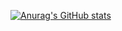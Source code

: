 [![Anurag's GitHub stats](https://github-readme-stats.vercel.app/api?username=vay1314)](https://github.com/anuraghazra/github-readme-stats)
